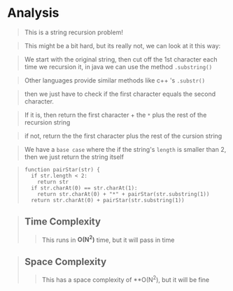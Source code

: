 # Analysis
> This is a string recursion problem!   

> This might be a bit hard, but its really not, we can look at it this way:

> We start with the original string, then cut off the 1st character each time we recursion it, in java we can use the method ```.substring()```

> Other languages provide similar methods like c++ 's ```.substr()```

> then we just have to check if the first character equals the second character. 

> If it is, then return the first character + the ```*``` plus the rest of the recursion string

> if not, return the the first character plus the rest of the cursion string

> We have a ```base case``` where the if the string's ```length``` is smaller than 2, then we just return the string itself

> ```
> function pairStar(str) {
>   if str.length < 2:
>     return str
>   if str.charAt(0) == str.charAt(1):
>     return str.charAt(0) + "*" + pairStar(str.substring(1))
>   return str.charAt(0) + pairStar(str.substring(1))
> ```

> ## Time Complexity
>> This runs in **O(N<sup>2</sup>)** time, but it will pass in time

> ## Space Complexity
>> This has a space complexity of **O(N<sup>2</sup>), but it will be fine
